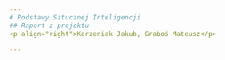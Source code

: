 ```yaml
---
# Podstawy Sztucznej Inteligencji
## Raport z projektu
<p align="right">Korzeniak Jakub, Graboś Mateusz</p>

---
```

